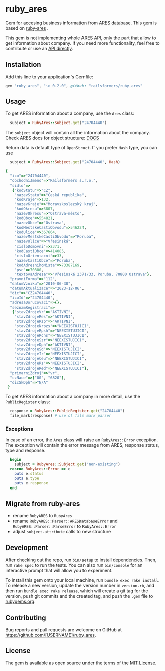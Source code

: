 # ruby_ares

Gem for accesing business information from ARES database. This gem is based on [ruby-ares](https://github.com/strzibny/ruby-ares) .

This gem is not implementing whole ARES API, only the part that allow to get information about company. If you need more functionality, feel free to contribute or use an [API directly](https://ares.gov.cz/stranky/vyvojar-info).

## Installation

Add this line to your application's Gemfile:

```ruby
gem "ruby_ares", "~> 0.2.0", github: "railsformers/ruby_ares"
```

## Usage

To get ARES information about a company, use the `Ares` class:

```ruby
  subject = RubyAres::Subject.get("24704440")
```

The `subject` object will contain all the information about the company. Check ARES docs for object structure: [DOCS](https://ares.gov.cz/swagger-ui/#/ekonomicke-subjekty/vratEkonomickySubjekt)

Return data is default type of `OpenStruct`. If you prefer `Hash` type, you can use
```ruby
  subject = RubyAres::Subject.get("24704440", Hash)
```

```ruby
{
  "ico"=>"24704440",
  "obchodniJmeno"=>"Railsformers s.r.o.",
  "sidlo"=>
   {"kodStatu"=>"CZ",
    "nazevStatu"=>"Česká republika",
    "kodKraje"=>132,
    "nazevKraje"=>"Moravskoslezský kraj",
    "kodOkresu"=>3807,
    "nazevOkresu"=>"Ostrava-město",
    "kodObce"=>554821,
    "nazevObce"=>"Ostrava",
    "kodMestskeCastiObvodu"=>546224,
    "kodUlice"=>367664,
    "nazevMestskeCastiObvodu"=>"Poruba",
    "nazevUlice"=>"Vřesinská",
    "cisloDomovni"=>2371,
    "kodCastiObce"=>414085,
    "cisloOrientacni"=>33,
    "nazevCastiObce"=>"Poruba",
    "kodAdresnihoMista"=>73387169,
    "psc"=>70800,
    "textovaAdresa"=>"Vřesinská 2371/33, Poruba, 70800 Ostrava"},
  "pravniForma"=>"112",
  "datumVzniku"=>"2010-06-30",
  "datumAktualizace"=>"2023-12-06",
  "dic"=>"CZ24704440",
  "icoId"=>"24704440",
  "adresaDorucovaci"=>{},
  "seznamRegistraci"=>
   {"stavZdrojeVr"=>"AKTIVNI",
    "stavZdrojeRes"=>"AKTIVNI",
    "stavZdrojeRzp"=>"AKTIVNI",
    "stavZdrojeNrpzs"=>"NEEXISTUJICI",
    "stavZdrojeRpsh"=>"NEEXISTUJICI",
    "stavZdrojeRcns"=>"NEEXISTUJICI",
    "stavZdrojeSzr"=>"NEEXISTUJICI",
    "stavZdrojeDph"=>"AKTIVNI",
    "stavZdrojeSd"=>"NEEXISTUJICI",
    "stavZdrojeIr"=>"NEEXISTUJICI",
    "stavZdrojeCeu"=>"NEEXISTUJICI",
    "stavZdrojeRs"=>"NEEXISTUJICI",
    "stavZdrojeRed"=>"NEEXISTUJICI"},
  "primarniZdroj"=>"vr",
  "czNace"=>["00", "6820"],
  "dicSkDph"=>"N/A"
 }
```

To get ARES information about a company in more detail, use the `PublicRegister` class:

```ruby
  response = RubyAres::PublicRegister.get("24704440")
  file_mark(response) # use of file mark parser
```

### Exceptions

In case of an error, the `Ares` class will raise an `RubyAres::Error` exception. The exception will contain the error message from ARES, response status, type and response.

```ruby
  begin
    subject = RubyAres::Subject.get("non-existing")
  rescue RubyAres::Error => e
    puts e.status
    puts e.type
    puts e.response
  end
```

## Migrate from ruby-ares

* rename `RubyARES` to `RubyAres`
* rename `RubyARES::Parser::ARESDatabaseError` and `RubyARES::Parser::ParseError` to `RubyAres::Error`
* adjust `subject.attribute` calls to new structure


## Development

After checking out the repo, run `bin/setup` to install dependencies. Then, run `rake spec` to run the tests. You can also run `bin/console` for an interactive prompt that will allow you to experiment.

To install this gem onto your local machine, run `bundle exec rake install`. To release a new version, update the version number in `version.rb`, and then run `bundle exec rake release`, which will create a git tag for the version, push git commits and the created tag, and push the `.gem` file to [rubygems.org](https://rubygems.org).

## Contributing

Bug reports and pull requests are welcome on GitHub at https://github.com/[USERNAME]/ruby_ares.

## License

The gem is available as open source under the terms of the [MIT License](https://opensource.org/licenses/MIT).
